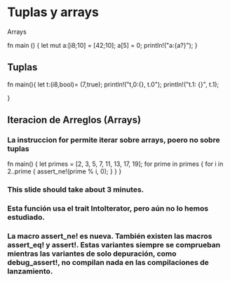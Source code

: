 # Tuplas y arrays 

Arrays 

fn main () { 
    let mut a:[i8;10] = [42;10];
    a[5] = 0;
    println!("a:{a?}");
}

## Tuplas

fn main(){
let t:(i8,bool)= (7,true);
println!("t,0:{}, t.0");
println!("t.1: {}", t.1);



}



## Iteracion de Arreglos (Arrays)

### La instruccion for permite iterar sobre arrays, poero no sobre tuplas
fn main() {
    let primes = [2, 3, 5, 7, 11, 13, 17, 19];
    for prime in primes {
        for i in 2..prime {
            assert_ne!(prime % i, 0);
        }
    }
}

### This slide should take about 3 minutes.
### Esta función usa el trait IntoIterator, pero aún no lo hemos estudiado.

### La macro assert_ne! es nueva. También existen las macros assert_eq! y assert!. Estas variantes siempre se comprueban mientras las variantes de solo depuración, como debug_assert!, no compilan nada en las compilaciones de lanzamiento. 
